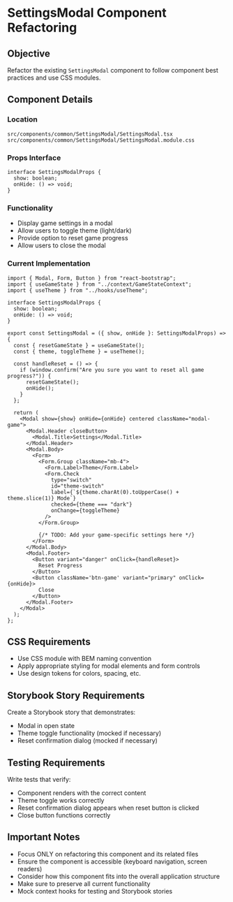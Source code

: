 # SettingsModal Component Refactoring

## Objective
Refactor the existing `SettingsModal` component to follow component best practices and use CSS modules.

## Component Details

### Location
`src/components/common/SettingsModal/SettingsModal.tsx`
`src/components/common/SettingsModal/SettingsModal.module.css`

### Props Interface
```tsx
interface SettingsModalProps {
  show: boolean;
  onHide: () => void;
}
```

### Functionality
- Display game settings in a modal
- Allow users to toggle theme (light/dark)
- Provide option to reset game progress
- Allow users to close the modal

### Current Implementation
```tsx
import { Modal, Form, Button } from "react-bootstrap";
import { useGameState } from "../context/GameStateContext";
import { useTheme } from "../hooks/useTheme";

interface SettingsModalProps {
  show: boolean;
  onHide: () => void;
}

export const SettingsModal = ({ show, onHide }: SettingsModalProps) => {
  const { resetGameState } = useGameState();
  const { theme, toggleTheme } = useTheme();

  const handleReset = () => {
    if (window.confirm("Are you sure you want to reset all game progress?")) {
      resetGameState();
      onHide();
    }
  };

  return (
    <Modal show={show} onHide={onHide} centered className="modal-game">
      <Modal.Header closeButton>
        <Modal.Title>Settings</Modal.Title>
      </Modal.Header>
      <Modal.Body>
        <Form>
          <Form.Group className="mb-4">
            <Form.Label>Theme</Form.Label>
            <Form.Check
              type="switch"
              id="theme-switch"
              label={`${theme.charAt(0).toUpperCase() + theme.slice(1)} Mode`}
              checked={theme === "dark"}
              onChange={toggleTheme}
            />
          </Form.Group>

          {/* TODO: Add your game-specific settings here */}
        </Form>
      </Modal.Body>
      <Modal.Footer>
        <Button variant="danger" onClick={handleReset}>
          Reset Progress
        </Button>
        <Button className='btn-game' variant="primary" onClick={onHide}>
          Close
        </Button>
      </Modal.Footer>
    </Modal>
  );
};
```

## CSS Requirements
- Use CSS module with BEM naming convention
- Apply appropriate styling for modal elements and form controls
- Use design tokens for colors, spacing, etc.

## Storybook Story Requirements
Create a Storybook story that demonstrates:
- Modal in open state
- Theme toggle functionality (mocked if necessary)
- Reset confirmation dialog (mocked if necessary)

## Testing Requirements
Write tests that verify:
- Component renders with the correct content
- Theme toggle works correctly
- Reset confirmation dialog appears when reset button is clicked
- Close button functions correctly

## Important Notes
- Focus ONLY on refactoring this component and its related files
- Ensure the component is accessible (keyboard navigation, screen readers)
- Consider how this component fits into the overall application structure
- Make sure to preserve all current functionality
- Mock context hooks for testing and Storybook stories
